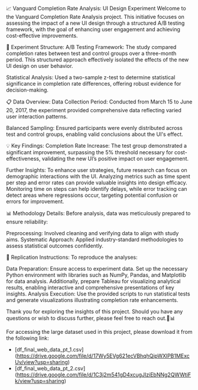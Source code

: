 📈 Vanguard Completion Rate Analysis: UI Design Experiment
Welcome to the Vanguard Completion Rate Analysis project. This initiative focuses on assessing the impact of a new UI design through a structured A/B testing framework, with the goal of enhancing user engagement and achieving cost-effective improvements.

🔬 Experiment Structure:
A/B Testing Framework: The study compared completion rates between test and control groups over a three-month period. This structured approach effectively isolated the effects of the new UI design on user behavior.

Statistical Analysis: Used a two-sample z-test to determine statistical significance in completion rate differences, offering robust evidence for decision-making.

📋 Data Overview:
Data Collection Period: Conducted from March 15 to June 20, 2017, the experiment provided comprehensive data reflecting varied user interaction patterns.

Balanced Sampling: Ensured participants were evenly distributed across test and control groups, enabling valid conclusions about the UI's effect.

💡 Key Findings:
Completion Rate Increase: The test group demonstrated a significant improvement, surpassing the 5% threshold necessary for cost-effectiveness, validating the new UI’s positive impact on user engagement.

Further Insights: To enhance user strategies, future research can focus on demographic interactions with the UI. Analyzing metrics such as time spent per step and error rates can provide valuable insights into design efficacy. Monitoring time on steps can help identify delays, while error tracking can detect areas where regressions occur, targeting potential confusion or errors for improvement.

📊 Methodology Details:
Before analysis, data was meticulously prepared to ensure reliability:

Preprocessing: Involved cleaning and verifying data to align with study aims.
Systematic Approach: Applied industry-standard methodologies to assess statistical outcomes confidently.

🔧 Replication Instructions:
To reproduce the analyses:

Data Preparation: Ensure access to experiment data. Set up the necessary Python environment with libraries such as NumPy, Pandas, and Matplotlib for data analysis. Additionally, prepare Tableau for visualizing analytical results, enabling interactive and comprehensive presentations of key insights.
Analysis Execution: Use the provided scripts to run statistical tests and generate visualizations illustrating completion rate enhancements.

Thank you for exploring the insights of this project. Should you have any questions or wish to discuss further, please feel free to reach out.🌟📊 

For accessing the large dataset used in this project, please download it from the following link:
- [df_final_web_data_pt_1.csv] (https://drive.google.com/file/d/17Wy5EVg621ecVBhqhQipWXlPB1MExcUv/view?usp=sharing)
- [df_final_web_data_pt_2.csv] (https://drive.google.com/file/d/1C3j2m541gD4xcugJIziEbNNg2QWWtiFk/view?usp=sharing)
